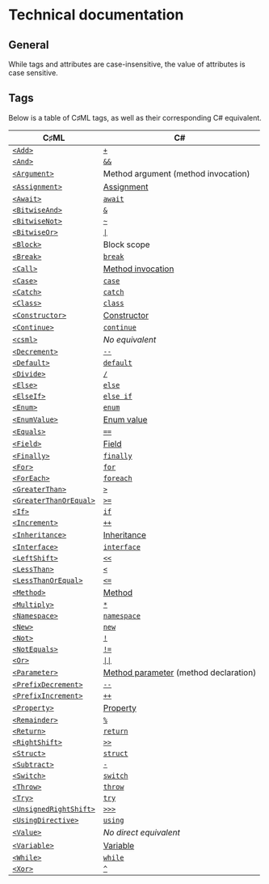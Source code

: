# Technical documentation

## General

While tags and attributes are case-insensitive, the value of attributes is case sensitive.

## Tags

Below is a table of C♯ML tags, as well as their corresponding C# equivalent.

| C♯ML | C# |
|---|---|
| [`<Add>`](./tags/add.md) | [`+`](https://learn.microsoft.com/en-us/dotnet/csharp/language-reference/operators/arithmetic-operators#addition-operator-) |
| [`<And>`](./tags/and.md) | [`&&`](https://learn.microsoft.com/en-us/dotnet/csharp/language-reference/operators/boolean-logical-operators#conditional-logical-and-operator-) |
| [`<Argument>`](./tags/argument.md) | Method argument (method invocation) |
| [`<Assignment>`](./tags/assignment.md) | [Assignment](https://learn.microsoft.com/en-us/dotnet/csharp/language-reference/operators/assignment-operator) |
| [`<Await>`](./tags/await.md) | [`await`](https://learn.microsoft.com/en-us/dotnet/csharp/language-reference/operators/await) |
| [`<BitwiseAnd>`](./tags/bitwise-and.md) | [`&`](https://learn.microsoft.com/en-us/dotnet/csharp/language-reference/operators/bitwise-and-shift-operators#logical-and-operator-) |
| [`<BitwiseNot>`](./tags/bitwise-not.md) | [`~`](https://learn.microsoft.com/en-us/dotnet/csharp/language-reference/operators/bitwise-and-shift-operators#bitwise-complement-operator-) |
| [`<BitwiseOr>`](./tags/bitwise-or.md) | [`\|`](https://learn.microsoft.com/en-us/dotnet/csharp/language-reference/operators/bitwise-and-shift-operators#logical-or-operator-) |
| [`<Block>`](./tags/block.md) | Block scope |
| [`<Break>`](./tags/break.md) | [`break`](https://learn.microsoft.com/en-us/dotnet/csharp/language-reference/statements/jump-statements#the-break-statement) |
| [`<Call>`](./tags/call.md) | [Method invocation](https://learn.microsoft.com/en-us/dotnet/csharp/methods#method-invocation) |
| [`<Case>`](./tags/case.md) | [`case`](https://learn.microsoft.com/en-us/dotnet/csharp/language-reference/statements/selection-statements#the-switch-statement) |
| [`<Catch>`](./tags/catch.md) | [`catch`](https://learn.microsoft.com/en-us/dotnet/csharp/language-reference/statements/exception-handling-statements#the-try-catch-statement) |
| [`<Class>`](./tags/class.md) | [`class`](https://learn.microsoft.com/en-us/dotnet/csharp/fundamentals/types/classes) |
| [`<Constructor>`](./tags/constructor.md) | [Constructor](https://learn.microsoft.com/en-us/dotnet/csharp/programming-guide/classes-and-structs/constructors) |
| [`<Continue>`](./tags/continue.md) | [`continue`](https://learn.microsoft.com/en-us/dotnet/csharp/language-reference/statements/jump-statements#the-continue-statement) |
| [`<csml>`](./tags/csml.md) | *No equivalent* |
| [`<Decrement>`](./tags/decrement.md) | [`--`](https://learn.microsoft.com/en-us/dotnet/csharp/language-reference/operators/arithmetic-operators#decrement-operator---) |
| [`<Default>`](./tags/default.md) | [`default`](https://learn.microsoft.com/en-us/dotnet/csharp/language-reference/statements/selection-statements#the-switch-statement) |
| [`<Divide>`](./tags/divide.md) | [`/`](https://learn.microsoft.com/en-us/dotnet/csharp/language-reference/operators/arithmetic-operators#division-operator-) |
| [`<Else>`](./tags/else.md) | [`else`](https://learn.microsoft.com/en-us/dotnet/csharp/language-reference/statements/selection-statements#the-if-statement) |
| [`<ElseIf>`](./tags/else-if.md) | [`else if`](https://learn.microsoft.com/en-us/dotnet/csharp/language-reference/statements/selection-statements#the-if-statement) |
| [`<Enum>`](./tags/enum.md) | [`enum`](https://learn.microsoft.com/en-us/dotnet/csharp/language-reference/builtin-types/enum) |
| [`<EnumValue>`](./tags/enum-value.md) | [Enum value](https://learn.microsoft.com/en-us/dotnet/csharp/language-reference/builtin-types/enum) |
| [`<Equals>`](./tags/equals.md) | [`==`](https://learn.microsoft.com/en-us/dotnet/csharp/language-reference/operators/equality-operators#equality-operator-) |
| [`<Field>`](./tags/field.md) | [Field](https://learn.microsoft.com/en-us/dotnet/csharp/programming-guide/classes-and-structs/fields) |
| [`<Finally>`](./tags/finally.md) | [`finally`](https://learn.microsoft.com/en-us/dotnet/csharp/language-reference/statements/exception-handling-statements#the-try-finally-statement) |
| [`<For>`](./tags/for.md) | [`for`](https://learn.microsoft.com/en-us/dotnet/csharp/language-reference/statements/iteration-statements#the-for-statement) |
| [`<ForEach>`](./tags/for-each.md) | [`foreach`](https://learn.microsoft.com/en-us/dotnet/csharp/language-reference/statements/iteration-statements#the-foreach-statement) |
| [`<GreaterThan>`](./tags/greater-than.md) | [`>`](https://learn.microsoft.com/en-us/dotnet/csharp/language-reference/operators/comparison-operators#greater-than-operator-) |
| [`<GreaterThanOrEqual>`](./tags/greater-than-or-equal.md) | [`>=`](https://learn.microsoft.com/en-us/dotnet/csharp/language-reference/operators/comparison-operators#greater-than-or-equal-operator-) |
| [`<If>`](./tags/if.md) | [`if`](https://learn.microsoft.com/en-us/dotnet/csharp/language-reference/statements/selection-statements#the-if-statement) |
| [`<Increment>`](./tags/increment.md) | [`++`](https://learn.microsoft.com/en-us/dotnet/csharp/language-reference/operators/arithmetic-operators#increment-operator-) |
| [`<Inheritance>`](./tags/inheritance.md) | [Inheritance](https://learn.microsoft.com/en-us/dotnet/csharp/fundamentals/object-oriented/inheritance) |
| [`<Interface>`](./tags/interface.md) | [`interface`](https://learn.microsoft.com/en-us/dotnet/csharp/language-reference/keywords/interface) |
| [`<LeftShift>`](./tags/left-shift.md) | [`<<`](https://learn.microsoft.com/en-us/dotnet/csharp/language-reference/operators/bitwise-and-shift-operators#left-shift-operator-) |
| [`<LessThan>`](./tags/less-than.md) | [`<`](https://learn.microsoft.com/en-us/dotnet/csharp/language-reference/operators/comparison-operators#less-than-operator-) |
| [`<LessThanOrEqual>`](./tags/less-than-or-equal.md) | [`<=`](https://learn.microsoft.com/en-us/dotnet/csharp/language-reference/operators/comparison-operators#less-than-or-equal-operator-) |
| [`<Method>`](./tags/method.md) | [Method](https://learn.microsoft.com/en-us/dotnet/csharp/programming-guide/classes-and-structs/methods) |
| [`<Multiply>`](./tags/multiply.md) | [`*`](https://learn.microsoft.com/en-us/dotnet/csharp/language-reference/operators/arithmetic-operators#multiplication-operator-) |
| [`<Namespace>`](./tags/namespace.md) | [`namespace`](https://learn.microsoft.com/en-us/dotnet/csharp/fundamentals/types/namespaces) |
| [`<New>`](./tags/new.md) | [`new`](https://learn.microsoft.com/en-us/dotnet/csharp/language-reference/operators/new-operator) |
| [`<Not>`](./tags/not.md) | [`!`](https://learn.microsoft.com/en-us/dotnet/csharp/language-reference/operators/boolean-logical-operators#logical-negation-operator-) |
| [`<NotEquals>`](./tags/not-equals.md) | [`!=`](https://learn.microsoft.com/en-us/dotnet/csharp/language-reference/operators/equality-operators#inequality-operator-) |
| [`<Or>`](./tags/or.md) | [`\|\|`](https://learn.microsoft.com/en-us/dotnet/csharp/language-reference/operators/boolean-logical-operators#conditional-logical-or-operator-) |
| [`<Parameter>`](./tags/parameter.md) | [Method parameter](https://learn.microsoft.com/en-us/dotnet/csharp/language-reference/keywords/method-parameters) (method declaration) |
| [`<PrefixDecrement>`](./tags/prefix-decrement.md) | [`--`](https://learn.microsoft.com/en-us/dotnet/csharp/language-reference/operators/arithmetic-operators#decrement-operator---) |
| [`<PrefixIncrement>`](./tags/prefix-increment.md) | [`++`](https://learn.microsoft.com/en-us/dotnet/csharp/language-reference/operators/arithmetic-operators#increment-operator-) |
| [`<Property>`](./tags/property.md) | [Property](https://learn.microsoft.com/en-us/dotnet/csharp/programming-guide/classes-and-structs/properties) |
| [`<Remainder>`](./tags/remainder.md) | [`%`](https://learn.microsoft.com/en-us/dotnet/csharp/language-reference/operators/arithmetic-operators#remainder-operator-) |
| [`<Return>`](./tags/return.md) | [`return`](https://learn.microsoft.com/en-us/dotnet/csharp/language-reference/statements/jump-statements#the-return-statement) |
| [`<RightShift>`](./tags/right-shift.md) | [`>>`](https://learn.microsoft.com/en-us/dotnet/csharp/language-reference/operators/bitwise-and-shift-operators#right-shift-operator-) |
| [`<Struct>`](./tags/struct.md) | [`struct`](https://learn.microsoft.com/en-us/dotnet/csharp/language-reference/builtin-types/struct) |
| [`<Subtract>`](./tags/subtract.md) | [`-`](https://learn.microsoft.com/en-us/dotnet/csharp/language-reference/operators/arithmetic-operators#subtraction-operator--) |
| [`<Switch>`](./tags/switch.md) | [`switch`](https://learn.microsoft.com/en-us/dotnet/csharp/language-reference/statements/selection-statements#the-switch-statement) |
| [`<Throw>`](./tags/throw.md) | [`throw`](https://learn.microsoft.com/en-us/dotnet/csharp/language-reference/statements/exception-handling-statements#the-throw-statement) |
| [`<Try>`](./tags/try.md) | [`try`](https://learn.microsoft.com/en-us/dotnet/csharp/language-reference/statements/exception-handling-statements#the-try-statement) |
| [`<UnsignedRightShift>`](./tags/unsigned-right-shift.md) | [`>>>`](https://learn.microsoft.com/en-us/dotnet/csharp/language-reference/operators/bitwise-and-shift-operators#unsigned-right-shift-operator-) |
| [`<UsingDirective>`](./tags/using-directive.md) | [`using`](https://learn.microsoft.com/en-us/dotnet/csharp/language-reference/keywords/using-directive) |
| [`<Value>`](./tags/value.md) | *No direct equivalent* |
| [`<Variable>`](./tags/variable.md) | [Variable](https://learn.microsoft.com/en-us/dotnet/csharp/language-reference/language-specification/variables) |
| [`<While>`](./tags/while.md) | [`while`](https://learn.microsoft.com/en-us/dotnet/csharp/language-reference/statements/iteration-statements#the-while-statement) |
| [`<Xor>`](./tags/xor.md) | [`^`](https://learn.microsoft.com/en-us/dotnet/csharp/language-reference/operators/bitwise-and-shift-operators#logical-exclusive-or-operator-) |
